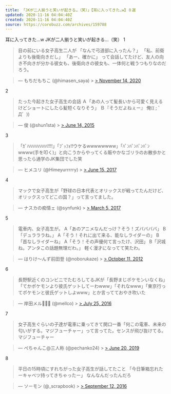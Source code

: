```yaml
---
title: 「JKが二人揃うと笑いが起きる…（笑）」【耳に入ってきた…w】８選
updated: 2020-11-16 04:04:40Z
created: 2020-11-16 04:04:40Z
source: https://corobuzz.com/archives/159788
---
```


耳に入ってきた…w
JKが二人揃うと笑いが起きる…（笑）
1
> 目の前にいる女子高生二人が
> 「なんで弓道部に入ったん？」
> 「私、前衛よりも後衛向きだし」
> 「あー、確かに」
> って会話してたけど、友人の向き不向きが分かる彼女も、後衛向きの彼女も、一体何と戦うつもりなのだろう。

> — もちだもちこ (@himasen_saya) > [> November 14, 2020](https://twitter.com/himasen_saya/status/1327424995237064704?ref_src=twsrc%5Etfw)

2
> たった今起きた女子高生の会話
> Ａ「あの人って髪長いから可愛く見えるけどショートにしたら髪短くなりそう」
> Ｂ『そうだよねぇー』
> 俺(( ; ゜Д゜))

> — 俊 (@shun1sta) > [> June 14, 2015](https://twitter.com/shun1sta/status/610222533434998786?ref_src=twsrc%5Etfw)

3

> 「ｶﾞﾊﾊﾊﾊﾊﾊﾊﾊﾊ!!!!」「ﾌﾞｯﾌｫ!!ウケるwwwwwwww」「ﾊﾟﾝﾊﾟﾝﾊﾟﾝﾊﾟﾝwwww(手を叩く)」と向こうからやってくる賑やかなゴリラのお散歩かと思ったら通学のJK集団でした笑

> — ヒメユリ (@Himeyurrrrry) > [> June 15, 2017](https://twitter.com/Himeyurrrrry/status/875224265414500353?ref_src=twsrc%5Etfw)

4
> マックで女子高生が「野球の日本代表とオリックスが戦ってたんだけど、オリックスってどこの国？」って言ってました。

> — ナスカの痴情ェ (@synfunk) > [> March 5, 2017](https://twitter.com/synfunk/status/838374813869625344?ref_src=twsrc%5Etfw)

5
> 電車内、女子高生が。
> A「あのアニメなんだっけ？そう！ズババババ」
> B「デュラララね。」
> A「そう！それに出て来る、能なしライダーの」
> B「首なしライダーね」
> A「そう！その声優何て言ったけ、沢田」
> B「沢城ね。アンタこの話題無理だわ。」
> 軽く漫才になってて笑たわ。

> — はりけ～んず前田登 (@noborukaze) > [> October 11, 2012](https://twitter.com/noborukaze/status/256310553125990400?ref_src=twsrc%5Etfw)

6

> 長野駅近くのコンビニでたむろしてるJKが「長野まじポケモンいなくね」「てかポケモンより彼氏ゲットしてーわwww」「それなwww」「東京行ってポケモンと彼氏ゲットしよwww」とか言ってておやき吹いた

> — 岸田メルꪔ̤̮ (@mellco) > [> July 25, 2016](https://twitter.com/mellco/status/757476878814896128?ref_src=twsrc%5Etfw)

7
> 女子高生ぐらいの子達が電車に乗ってきて開口一番「何この電車、未来の匂いがする。マジフューチャー」って言ってた。センスが飛び抜けてる。マジフューチャー

> — ぺちゃんこ@三人称 (@pechanko24) > [> June 20, 2019](https://twitter.com/pechanko24/status/1141645602943451137?ref_src=twsrc%5Etfw)

8
> 平日の15時頃にすれちがった女子高生が話してたこと
> 「今日筆箱忘れたーキャベツ持ってきちゃったー」
> なんなんだったんだろ

> — ソーモン (@_scrapbook) > [> September 12, 2016](https://twitter.com/_scrapbook/status/775333507484700672?ref_src=twsrc%5Etfw)